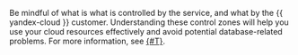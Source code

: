 Be mindful of what is what is controlled by the service, and what by the {{ yandex-cloud }} customer. Understanding these control zones will help you use your cloud resources effectively and avoid potential database-related problems. For more information, see [{#T}](../../overview/concepts/mdb-responsibilities.md).